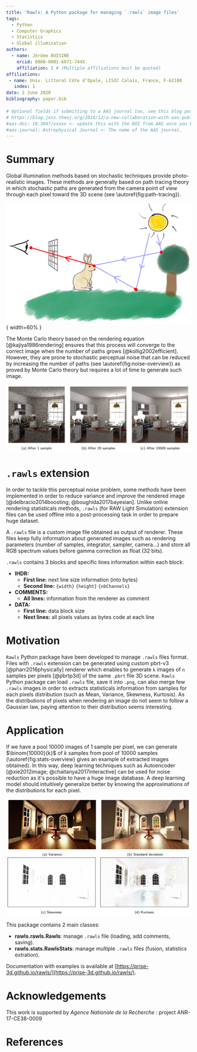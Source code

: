 ```yaml
---
title: 'Rawls: A Python package for managing `.rawls` image files'
tags:
  - Python
  - Computer Graphics
  - Statistics
  - Global illumination
authors:
  - name: Jérôme BUISINE
    orcid: 0000-0001-6071-744X
    affiliation: 1 # (Multiple affiliations must be quoted)
affiliations:
 - name: Univ. Littoral Côte d’Opale, LISIC Calais, France, F-62100
   index: 1
date: 2 June 2020
bibliography: paper.bib

# Optional fields if submitting to a AAS journal too, see this blog post:
# https://blog.joss.theoj.org/2018/12/a-new-collaboration-with-aas-publishing
#aas-doi: 10.3847/xxxxx <- update this with the DOI from AAS once you know it.
#aas-journal: Astrophysical Journal <- The name of the AAS journal.
---
```


# Summary

Global illumination methods based on stochastic techniques provide photo-realistic images. These methods are generally based on path tracing theory in which stochastic paths are generated from the camera point of view through each pixel toward the 3D scene (see \autoref{fig:path-tracing}). 

![Scheme of global illumination rendering of 3D scene.\label{fig:path-tracing}](docs/source/_static/path_tracing.png){ width=60% }

The Monte Carlo theory based on the rendering equation [@kajiya1986rendering] ensures that this process will converge to the correct image when the number of paths grows [@kollig2002efficient]. However, they are prone to stochastic perceptual noise that can be reduced by increasing the number of paths (see \autoref{fig:noise-overview}) as proved by Monte Carlo theory but requires a lot of time to generate such image. 

![Overview of noise evolution during rendering.\label{fig:noise-overview}](docs/source/_static/noise_overview.png)

# `.rawls` extension

In order to tackle this perceptual noise problem, some methods have been implemented in order to reduce variance and improve the rendered image [@delbracio2014boosting; @boughida2017bayesian]. Unlike online rendering statisticals methods, `.rawls` (for RAW Light Simulation) extension files can be used offline into a post-processing task in order to prepare huge dataset.

A `.rawls` file is a custom image file obtained as output of renderer. These files keep fully information about generated images such as rendering parameters (number of samples, integrator, sampler, camera...) and store all RGB spectrum values before gamma correction as float (32 bits).

`.rawls` contains 3 blocks and specific lines information within each block:

- **IHDR:**
    - __First line:__ next line size information (into bytes)
    - __Second line:__ `{width}` `{height}` `{nbChannels}`
- **COMMENTS:**
    - __All lines:__ information from the renderer as comment
- **DATA:**
    - __First line:__ data block size
    - __Next lines:__ all pixels values as bytes code at each line

# Motivation

`Rawls` Python package have been developed to manage `.rawls` files format. Files with `.rawls` extension can be generated using custom pbrt-v3 [@pharr2016physically] renderer which enables to generate `k` images of `n` samples per pixels [@pbrtp3d] of the same `.pbrt` file 3D scene. `Rawls` Python package can load `.rawls` file, save it into `.png`, can also merge few `.rawls` images in order to extracts statisticals information from samples for each pixels distribution (such as Mean, Variance, Skewness, Kurtosis). As the distributions of pixels when rendering an image do not seem to follow a Gaussian law, paying attention to their distribution seems interesting.

# Application

If we have a pool $10000$ images of $1$ sample per pixel, we can generate $\binom{10000}{k}$ of $k$ samples from pool of $10000$ samples (\autoref{fig:stats-overview} gives an example of extracted images obtained). In this way, deep learning techniques such as Autoencoder [@xie2012image; @chaitanya2017interactive] can be used for noise reduction as it's possible to have a huge image database. A deep learning model should intuitively generalize better by knowing the approximations of the distributions for each pixel.

![Extracted statistics from 20 samples ditribution.\label{fig:stats-overview}](docs/source/_static/rawls_stats.png)

This package contains 2 main classes:

- **rawls.rawls.Rawls**: manage `.rawls` file (loading, add comments, saving).
- **rawls.stats.RawlsStats**: manage multiple `.rawls` files (fusion, statistics extration).

Documentation with examples is available at [https://prise-3d.github.io/rawls/](https://prise-3d.github.io/rawls/).

# Acknowledgements

This work is supported by *Agence Nationale de la Recherche* : project ANR-17-CE38-0009

# References